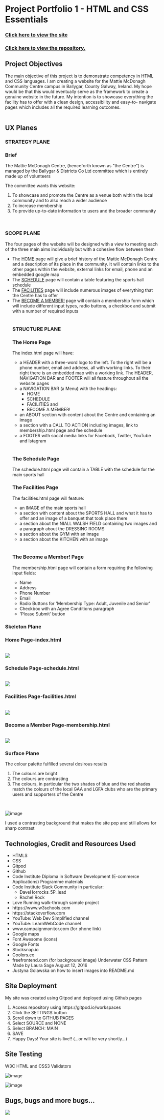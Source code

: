 # Project Portfolio 1 - HTML and CSS Essentials

### [Click here to view the site](https://veronicaquinn.github.io/project-one-mattie-mcdonagh-centre/)
### [Click here to view the repository.](https://github.com/VeronicaQuinn/project-one-mattie-mcdonagh-centre)


## Project Objectives
The main objective of this project is to demonstrate competency in HTML and CSS languages.  I am creating a website for the Mattie McDonagh Community Centre campus in Ballygar, County Galway, Ireland.  My hope would be that this would eventually serve as the framework to create a genuine website in the future.  My intention is to showcase everything the facility has to offer with a clean design, accessibility and easy-to- navigate pages which includes all the required learning outcomes.
<br>
<br>
## UX Planes

### STRATEGY PLANE
### Brief

The Mattie McDonagh Centre, (henceforth known as "the Centre") is managed by the Ballygar & Districts Co Ltd committee which is entirely made up of volunteers

The committee wants this website:
<ol>
<li>To showcase and promote the Centre as a venue both within the local community and to also reach a wider audience</li>
<li>To increase membership</li>
<li>To provide up-to-date information to users and the broader community</li>
</ol>
<br>


### SCOPE PLANE

<p>The four pages of the website will be designed with a view to meeting each of the three main aims individually but with a cohesive flow between them</p>
<ul>
<li>The <u>HOME</u> page will give a brief history of the Mattie McDonagh Centre and a description of its place in the community.  It will contain links to the other pages within the website, external links for email, phone and an embedded google map</li>
<li>The <u>SCHEDULE</u> page will contain a table featuring the sports hall schedule</li>
<li>The <u>FACILITIES</u> page will include numerous images of everything that the Centre has to offer</li>
<li>The <u>BECOME A MEMBER!</u> page will contain a membership form which will include different input types, radio buttons, a checkbox and submit with a number of required inputs</li>
<br>

### STRUCTURE PLANE

### The Home Page
The index.html page will have:
<ul>
<li>a HEADER with a three-word logo to the left.  To the right will be a phone number, email and address, all with working links.  To their right there is an embedded map with a working link.  The HEADER, NAVIGATION BAR and FOOTER will all feature throughout all the website pages</li>
<li>a NAVIGATION BAR (a Menu) with the headings:
<ul>
<li>HOME</li>
<li>SCHEDULE</li>
<li>FACILITIES and</li>
<li>BECOME A MEMBER!</li>
</ul>
</li>
<li>an ABOUT section with content about the Centre and containing an image</li>
<li>a section with a CALL TO ACTION including images, link to membership.html page and fee schedule</li>
<li>a FOOTER with social media links for Facebook, Twitter, YouTube and Istagram</li>
</ul>
<br>

### The Schedule Page

The schedule.html page will contain a TABLE with the schedule for the main sports hall
<br>

### The Facilities Page

The facilities.html page will feature:
<ul>
<li>an IMAGE of the main sports hall</li>
<li>a section with content about the SPORTS HALL and what it has to offer and an image of a banquet that took place there</li>
<li>a section about the NIALL WALSH FIELD containing two images and a paragraph about the DRESSING ROOMS</li>
<li>a section about the GYM with an image</li>
<li>a section about the KITCHEN with an image</li>
</ul>
<br>

### The Become a Member! Page

The membership.html page will contain a form requiring the following input fields:
<ul>
<li>Name</li>
<li>Address</li>
<li>Phone Number</li>
<li>Email </li>
<li>Radio Buttons for 'Membership Type:  Adult, Juvenile and Senior'</li>
<li>Checkbox with an Agree Conditions paragraph</li>
<li>'Please Submit' button</li>

</ul>

</ul>

### Skeleton Plane

### Home Page-index.html
<br>
<img src="./assets/images/skeleton-home-page.jpg"  >

<br>

### Schedule Page-schedule.html
<br>
<img src="./assets/images/skeleton-schedule.jpg"  >

<br>

### Facilities Page-facilities.html
<br>
<img src="./assets/images/skeleton-facilities.jpg">

<br>

### Become a Member Page-membership.html
<br>
<img src="./assets/images/skeleton-membership.jpg"  >

<br>


### Surface Plane

The colour palette fulfilled several desirous results
<ol>
<li>The colours are bright</li>
<li>The colours are contrasting</li>
<li>The colours, in particular the two shades of blue and the red shades match the colours of the local GAA and LGFA clubs who are the primary users and supporters of the Centre</li>
</ol>
<br>

![image](https://user-images.githubusercontent.com/95372009/151472328-6e54fea3-5e22-4504-907b-7a2c91eb59f4.png)


I used a contrasting background that makes the site pop and still allows for sharp contrast


## Technologies, Credit and Resources Used

<ul>
<li>HTMLS</li>
<li>CSS</li>
<li>Gitpod</li>
<li>Github</li>
<li>Code Institute Diploma in Software Development (E-commerce Applications) Programme materials</li>
<li>Code Institute Slack Community in particular:
<ul><li>DaveHorrocks_5P_lead</li>
<li>Rachel Rock</li>
</ul>
<li>Love Running walk-through sample project</li>
<li>https://www.w3schools.com</li>
<li>https://stackoverflow.com</li>
<li>YouTube: Web Dev Simplified channel</li>
<li>YouTube: LearnWebCode channel</li>
<li>www.campaignmonitor.com (for phone link)</li>
<li>Google maps</li>
<li>Font Awesome (icons)</li>
<li>Google Fonts</li>
<li>Stocksnap.io</li>
<li>Coolors.co</li>
<li>freefrontend.com (for background image) 
Underwater CSS Pattern
Made by Laura Sage
August 12, 2016</li>
<li>Justyna Golawska on how to insert images into README.md</li>
</ul> 

## Site Deployment

My site was created using Gitpod and deployed using Github pages

<ol>
<li>Access repository using https://gitpod.io/workspaces</li>
<li>Click the SETTINGS button</li>
<li>Scroll down to GITHUB PAGES</li>
<li>Select SOURCE and NONE</li>
<li>Select BRANCH: MAIN</li>
<li>SAVE</li>
<li>Happy Days!  Your site is live!! (...or will be very shortly...) </li></ol>

## Site Testing

W3C HTML and CSS3 Validators

![image](https://user-images.githubusercontent.com/95372009/151478109-db1ff0f8-4644-497b-a6ff-4c137bd8a01e.png)

![image](https://user-images.githubusercontent.com/95372009/151478579-8aee9daa-ea51-4aa0-a94f-9ec1eb55ab5c.png)


## Bugs, bugs and more bugs...



<img src="./assets/images/alignment-bug.png">







